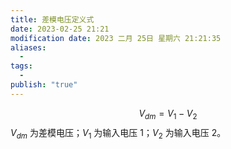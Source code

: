 ```yaml
---
title: 差模电压定义式
date: 2023-02-25 21:21
modification date: 2023 二月 25日 星期六 21:21:35
aliases:
  - 
tags:
  - 
publish: "true"
---
```


$$
V_{dm}=V_{1}-V_{2}
$$
$V_{dm}$ 为差模电压；$V_{1}$ 为输入电压 1；$V_{2}$ 为输入电压 2。
